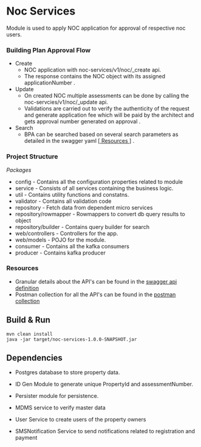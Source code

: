 

# Noc Services



Module is used to apply NOC application for approval of respective noc users.

### Building Plan Approval Flow
- Create
   - NOC application with noc-services/v1/noc/_create api.
   - The response contains the NOC object with its assigned applicationNumber .
- Update
   -  On created NOC multiple assessments can be done by calling the noc-servcies/v1/noc/_update api.
    - Validations are carried out to verify the authenticity of the request and generate application fee which will be paid by the architect and gets approval number generated on approval .
- Search
   -  BPA can be searched based on several search parameters as detailed in the swagger yaml [[ Resources ](#resources)] .




### Project Structure 
*Packages*
 - config - Contains all the configuration properties related to module
 - service - Consists of all services containing the business logic.
 - util - Contains utility functions and constatns.
 - validator - Contains all validation code
 - repository - Fetch data from dependent micro services
 - repository/rowmapper - Rowmappers to convert db query results to object
 - repository/builder - Contains query builder for search
 - web/controllers - Controllers for the app.
 - web/models - POJO for the module.
 - consumer - Contains all the kafka consumers
 - producer - Contains kafka producer


### Resources
- Granular details about the API's can be found in the [swagger api definition](services.yaml)
- Postman collection for all the API's can be found in the [postman collection](https://www.getpostman.com/collections/a13920f8bb971c065e13)


## Build & Run


    mvn clean install
    java -jar target/noc-services-1.0.0-SNAPSHOT.jar


## Dependencies


- Postgres database to store property data.

- ID Gen Module to generate unique PropertyId and assessmentNumber.

- Persister module for persistence.


- MDMS service to verify master data

- User Service to create users of the property owners

- SMSNotification Service to send notifications related to registration and payment

